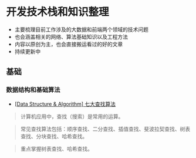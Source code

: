 # 开发技术栈和知识整理
* 主要梳理目前工作涉及的大数据和前端两个领域的技术问题
* 也会涵盖相关的网络、算法基础知识以及工程方法
* 内容以原创为主，也会直接搬运看过的好的文章
* 持续更新中



## 基础

### 数据结构和基础算法
* [[Data Structure & Algorithm] 七大查找算法](http://www.cnblogs.com/maybe2030/p/4715035.html#top)
 > 计算机应用中，查找（搜索）是常用的运算。

 > 常见查找算法包括：顺序查找、二分查找、插值查找、斐波拉契查找、树表查找、分块查找、哈希查找。

 > 重点掌握树表查找、哈希查找。 
